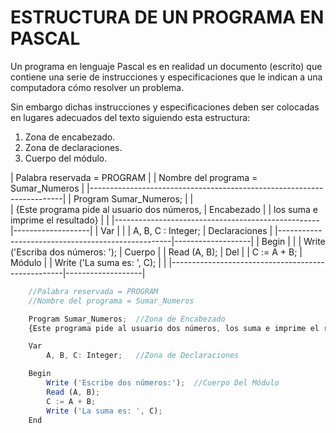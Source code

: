 # ESTRUCTURA DE UN PROGRAMA EN PASCAL

Un programa en lenguaje Pascal es en realidad un documento (escrito) que contiene una serie de instrucciones y especificaciones que le indican a una computadora cómo resolver un problema.

Sin embargo dichas instrucciones y especificaciones deben ser colocadas en lugares adecuados del texto siguiendo esta estructura:

1. Zona de encabezado.
2. Zona de declaraciones.
3. Cuerpo del módulo.


|           Palabra reservada = PROGRAM                                 |
|           Nombre del programa = Sumar_Numeros                         |
|-----------------------------------------------------------------------|
|   Program Sumar_Numeros;                          |                   |                  
|   {Este programa pide al usuario dos números,     |   Encabezado      |
|   los suma e imprime el resultado}                |                   |
|---------------------------------------------------|-------------------|
|   Var                                             |                   |
|       A, B, C : Integer;                          |   Declaraciones   |
|---------------------------------------------------|-------------------|
|   Begin                                           |                   |
|       Write ('Escriba dos números: ');            |      Cuerpo       |
|       Read (A, B);                                |        Del        |
|       C := A + B;                                 |      Módulo       |
|       Write ('La suma es: ', C);                  |                   |
|---------------------------------------------------|-------------------|

```javascript 
    //Palabra reservada = PROGRAM
    //Nombre del programa = Sumar_Numeros

    Program Sumar_Numeros;  //Zona de Encabezado
    {Este programa pide al usuario dos números, los suma e imprime el resultado}

    Var
        A, B, C: Integer;   //Zona de Declaraciones

    Begin
        Write ('Escribe dos números:');  //Cuerpo Del Módulo
        Read (A, B); 
        C := A + B;
        Write ('La suma es: ', C);
    End
```              
